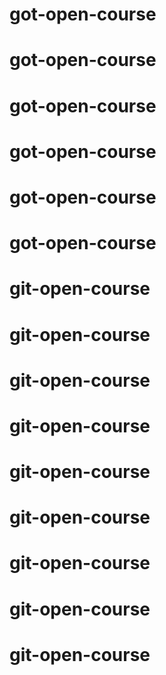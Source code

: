 # got-open-course
# got-open-course
# got-open-course
# got-open-course
# got-open-course
# got-open-course
# git-open-course
# git-open-course
# git-open-course
# git-open-course
# git-open-course
# git-open-course
# git-open-course
# git-open-course
# git-open-course
